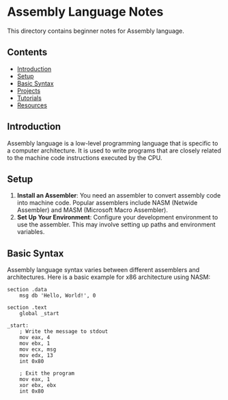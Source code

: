 # Assembly Language Notes

This directory contains beginner notes for Assembly language.

## Contents

- [Introduction](#introduction)
- [Setup](#setup)
- [Basic Syntax](#basic-syntax)
- [Projects](#projects)
- [Tutorials](#tutorials)
- [Resources](#resources)

## Introduction

Assembly language is a low-level programming language that is specific to a computer architecture. It is used to write programs that are closely related to the machine code instructions executed by the CPU.

## Setup

1. **Install an Assembler**: You need an assembler to convert assembly code into machine code. Popular assemblers include NASM (Netwide Assembler) and MASM (Microsoft Macro Assembler).
2. **Set Up Your Environment**: Configure your development environment to use the assembler. This may involve setting up paths and environment variables.

## Basic Syntax

Assembly language syntax varies between different assemblers and architectures. Here is a basic example for x86 architecture using NASM:

```assembly
section .data
    msg db 'Hello, World!', 0

section .text
    global _start

_start:
    ; Write the message to stdout
    mov eax, 4
    mov ebx, 1
    mov ecx, msg
    mov edx, 13
    int 0x80

    ; Exit the program
    mov eax, 1
    xor ebx, ebx
    int 0x80